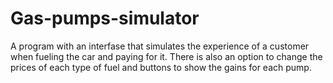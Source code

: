 # Gas-pumps-simulator
A program with an interfase that simulates the experience of a customer when fueling the car and paying for it. There is also an option to change the prices of each type of fuel and buttons to show the gains for each pump.
